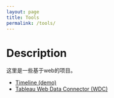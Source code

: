 ```yaml
---
layout: page
title: Tools
permalink: /tools/
---
```


# Description

这里是一些基于web的项目。

- [Timeline (demo)](https://wild.anyen.xyz/tools/timeline-beta)
- [Tableau Web Data Connector (WDC)](https://wild.anyen.xyz/tools/Tableau_WDC)

